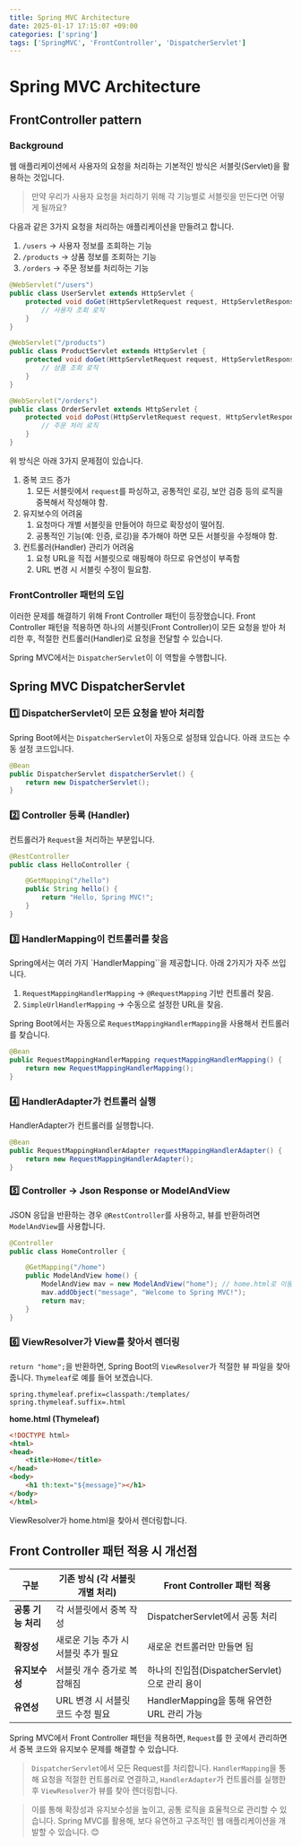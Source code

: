 ```yaml
---
title: Spring MVC Architecture
date: 2025-01-17 17:15:07 +09:00
categories: ['spring']
tags: ['SpringMVC', 'FrontController', 'DispatcherServlet']
---
```


# Spring MVC Architecture
## FrontController pattern
### Background
웹 애플리케이션에서 사용자의 요청을 처리하는 기본적인 방식은 서블릿(Servlet)을 활용하는 것입니다.
> 만약 우리가 사용자 요청을 처리하기 위해 각 기능별로 서블릿을 만든다면 어떻게 될까요?

다음과 같은 3가지 요청을 처리하는 애플리케이션을 만들려고 합니다.
1. `/users` → 사용자 정보를 조회하는 기능
1. `/products` → 상품 정보를 조회하는 기능
1. `/orders` → 주문 정보를 처리하는 기능

```java
@WebServlet("/users")
public class UserServlet extends HttpServlet {
    protected void doGet(HttpServletRequest request, HttpServletResponse response) {
        // 사용자 조회 로직
    }
}
```
```java
@WebServlet("/products")
public class ProductServlet extends HttpServlet {
    protected void doGet(HttpServletRequest request, HttpServletResponse response) {
        // 상품 조회 로직
    }
}
```
```java
@WebServlet("/orders")
public class OrderServlet extends HttpServlet {
    protected void doPost(HttpServletRequest request, HttpServletResponse response) {
        // 주문 처리 로직
    }
}
```
위 방식은 아래 3가지 문제점이 있습니다.
1. 중복 코드 증가
   1. 모든 서블릿에서 `request`를 파싱하고, 공통적인 로깅, 보안 검증 등의 로직을 중복해서 작성해야 함.
1. 유지보수의 어려움
   1. 요청마다 개별 서블릿을 만들어야 하므로 확장성이 떨어짐.
   1. 공통적인 기능(예: 인증, 로깅)을 추가해야 하면 모든 서블릿을 수정해야 함.
1. 컨트롤러(Handler) 관리가 어려움
   1. 요청 URL을 직접 서블릿으로 매핑해야 하므로 유연성이 부족함
   1. URL 변경 시 서블릿 수정이 필요함.

### FrontController 패턴의 도입

이러한 문제를 해결하기 위해 Front Controller 패턴이 등장했습니다.
Front Controller 패턴을 적용하면 하나의 서블릿(Front Controller)이 모든 요청을 받아 처리한 후, 
적절한 컨트롤러(Handler)로 요청을 전달할 수 있습니다.

Spring MVC에서는 `DispatcherServlet`이 이 역할을 수행합니다.

## Spring MVC DispatcherServlet

### 1️⃣ DispatcherServlet이 모든 요청을 받아 처리함
Spring Boot에서는 `DispatcherServlet`이 자동으로 설정돼 있습니다. 
아래 코드는 수동 설정 코드입니다.

```java
@Bean
public DispatcherServlet dispatcherServlet() {
    return new DispatcherServlet();
}
```

### 2️⃣ Controller 등록 (Handler)
컨트롤러가 `Request`을 처리하는 부분입니다.

```java
@RestController
public class HelloController {

    @GetMapping("/hello")
    public String hello() {
        return "Hello, Spring MVC!";
    }
}
```

### 3️⃣ HandlerMapping이 컨트롤러를 찾음
Spring에서는 여러 가지 `HandlerMapping``을 제공합니다. 아래 2가지가 자주 쓰입니다.
1. `RequestMappingHandlerMapping` → `@RequestMapping` 기반 컨트롤러 찾음.
2. `SimpleUrlHandlerMapping` → 수동으로 설정한 URL을 찾음.

Spring Boot에서는 자동으로 `RequestMappingHandlerMapping`을 사용해서 컨트롤러를 찾습니다.

```java
@Bean
public RequestMappingHandlerMapping requestMappingHandlerMapping() {
    return new RequestMappingHandlerMapping();
}
```

### 4️⃣ HandlerAdapter가 컨트롤러 실행
HandlerAdapter가 컨트롤러를 실행합니다.

```java
@Bean
public RequestMappingHandlerAdapter requestMappingHandlerAdapter() {
    return new RequestMappingHandlerAdapter();
}
```

### 5️⃣ Controller -> Json Response or ModelAndView
JSON 응답을 반환하는 경우 `@RestController`를 사용하고, 뷰를 반환하려면 `ModelAndView`를 사용합니다.
```java
@Controller
public class HomeController {

    @GetMapping("/home")
    public ModelAndView home() {
        ModelAndView mav = new ModelAndView("home"); // home.html로 이동
        mav.addObject("message", "Welcome to Spring MVC!");
        return mav;
    }
}
```

### 6️⃣ ViewResolver가 View를 찾아서 렌더링
`return "home";`을 반환하면, Spring Boot의 `ViewResolver`가 적절한 뷰 파일을 찾아줍니다. `Thymeleaf`로 예를 들어 보겠습니다.

```properties
spring.thymeleaf.prefix=classpath:/templates/
spring.thymeleaf.suffix=.html
```

**home.html (Thymeleaf)**
```html
<!DOCTYPE html>
<html>
<head>
    <title>Home</title>
</head>
<body>
    <h1 th:text="${message}"></h1>
</body>
</html>
```

ViewResolver가 home.html을 찾아서 렌더링합니다.

## Front Controller 패턴 적용 시 개선점

| 구분 | 기존 방식 (각 서블릿 개별 처리) | Front Controller 패턴 적용 |
|------|--------------------------------|----------------------------|
| **공통 기능 처리** | 각 서블릿에서 중복 작성 | DispatcherServlet에서 공통 처리 |
| **확장성** | 새로운 기능 추가 시 서블릿 추가 필요 | 새로운 컨트롤러만 만들면 됨 |
| **유지보수성** | 서블릿 개수 증가로 복잡해짐 | 하나의 진입점(DispatcherServlet)으로 관리 용이 |
| **유연성** | URL 변경 시 서블릿 코드 수정 필요 | HandlerMapping을 통해 유연한 URL 관리 가능 |


Spring MVC에서 Front Controller 패턴을 적용하면, `Request`를 한 곳에서 관리하면서 중복 코드와 유지보수 문제를 해결할 수 있습니다.

> `DispatcherServlet`에서 모든 Request를 처리합니다.
> `HandlerMapping`을 통해 요청을 적절한 컨트롤러로 연결하고, 
> `HandlerAdapter`가 컨트롤러를 실행한 후 
> `ViewResolver`가 뷰를 찾아 렌더링합니다.

>이를 통해 확장성과 유지보수성을 높이고, 공통 로직을 효율적으로 관리할 수 있습니다.
>Spring MVC를 활용해, 보다 유연하고 구조적인 웹 애플리케이션을 개발할 수 있습니다. 😊








